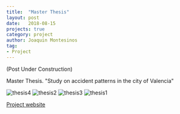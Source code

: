 ```yaml
---
title:  "Master Thesis" 
layout: post
date:   2018-08-15
projects: true
category: project
author: Joaquin Montesinos
tag:
- Project
---
```


(Post Under Construction)

Master Thesis. "Study on accident patterns in the city of Valencia"

 

![thesis4]({{site.baseurl}}/assets/images/posts/neupro.png)
![thesis2]({{site.baseurl}}/assets/images/posts/neupro.png)
![thesis3]({{site.baseurl}}/assets/images/posts/neupro.png)
![thesis1]({{site.baseurl}}/assets/images/posts/neupro.png)



 
[Project website](https://thesischallenge.sytes.net/) 

 


